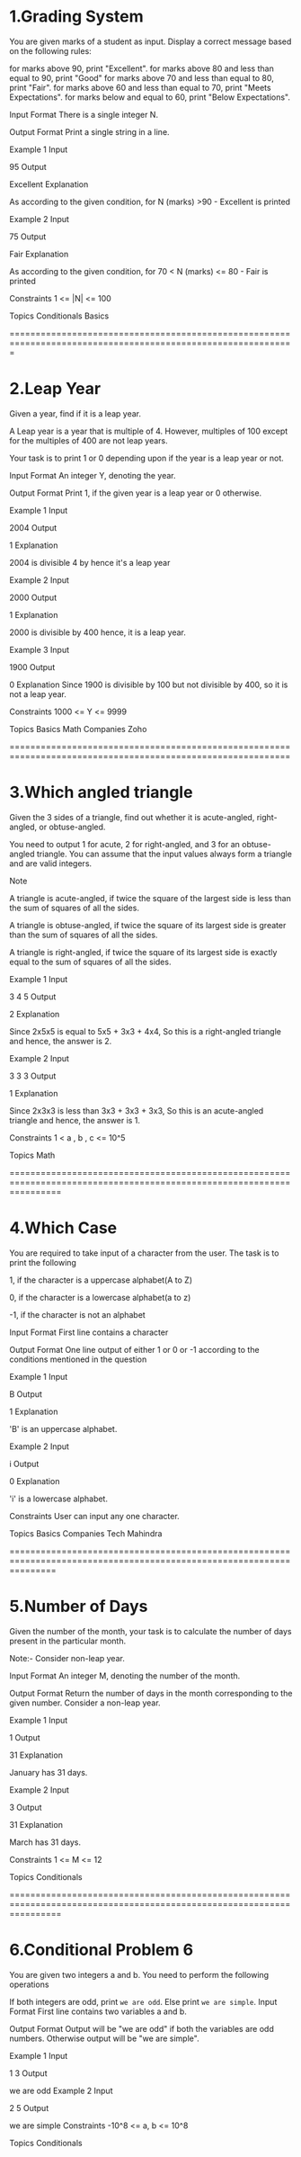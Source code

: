 1.Grading System
=================
You are given marks of a student as input. Display a correct message based on the following rules:

for marks above 90, print "Excellent".
for marks above 80 and less than equal to 90, print "Good"
for marks above 70 and less than equal to 80, print "Fair".
for marks above 60 and less than equal to 70, print "Meets Expectations".
for marks below and equal to 60, print "Below Expectations".


Input Format
There is a single integer N.

Output Format
Print a single string in a line.

Example 1
Input

95
Output

Excellent
Explanation

As according to the given condition, for N (marks) >90 - Excellent is printed

Example 2
Input

75
Output

Fair
Explanation

As according to the given condition, for 70 < N (marks) <= 80 - Fair is printed

Constraints
1 <= |N| <= 100

Topics
Conditionals
Basics


=============================================================================================================


2.Leap Year
===========
Given a year, find if it is a leap year.

A Leap year is a year that is multiple of 4. However, multiples of 100 except for the multiples of 400 are not leap years.

Your task is to print 1 or 0 depending upon if the year is a leap year or not.

Input Format
An integer Y, denoting the year.

Output Format
Print 1, if the given year is a leap year or 0 otherwise.

Example 1
Input

2004
Output

1
Explanation

2004 is divisible 4 by hence it's a leap year

Example 2
Input

2000
Output

1
Explanation

2000 is divisible by 400 hence, it is a leap year.

Example 3
Input

1900
Output

0
Explanation Since 1900 is divisible by 100 but not divisible by 400, so it is not a leap year.

Constraints
1000 <= Y <= 9999

Topics
Basics
Math
Companies
Zoho

============================================================================================================


3.Which angled triangle
=======================
Given the 3 sides of a triangle, find out whether it is acute-angled, right-angled, or obtuse-angled.

You need to output 1 for acute, 2 for right-angled, and 3 for an obtuse-angled triangle. You can assume that the input values always form a triangle and are valid integers.

Note

A triangle is acute-angled, if twice the square of the largest side is less than the sum of squares of all the sides.

A triangle is obtuse-angled, if twice the square of its largest side is greater than the sum of squares of all the sides.

A triangle is right-angled, if twice the square of its largest side is exactly equal to the sum of squares of all the sides.

Example 1
Input

3 4 5
Output

2
Explanation


Since 2x5x5 is equal to 5x5 + 3x3 + 4x4,
So this is a right-angled triangle and hence, the answer is 2.

Example 2
Input

3 3 3
Output

1
Explanation


Since 2x3x3 is less than 3x3 + 3x3 + 3x3,
So this is an acute-angled triangle and hence, the answer is 1.

Constraints
1 < a , b , c <= 10^5

Topics
Math


======================================================================================================================


4.Which Case
============
You are required to take input of a character from the user. The task is to print the following

1, if the character is a uppercase alphabet(A to Z)

0, if the character is a lowercase alphabet(a to z)

-1, if the character is not an alphabet

Input Format
First line contains a character

Output Format
One line output of either 1 or 0 or -1 according to the conditions mentioned in the question

Example 1
Input

B
Output

1
Explanation

'B' is an uppercase alphabet.

Example 2
Input

i
Output

0
Explanation

'i' is a lowercase alphabet.

Constraints
User can input any one character.

Topics
Basics
Companies
Tech Mahindra


=====================================================================================================================


5.Number of Days
================
Given the number of the month, your task is to calculate the number of days present in the particular month.

Note:- Consider non-leap year.

Input Format
An integer M, denoting the number of the month.

Output Format
Return the number of days in the month corresponding to the given number. Consider a non-leap year.

Example 1
Input

1
Output

31
Explanation

January has 31 days.

Example 2
Input

3
Output

31
Explanation

March has 31 days.

Constraints
1 <= M <= 12

Topics
Conditionals


======================================================================================================================


6.Conditional Problem 6
=======================
You are given two integers a and b. You need to perform the following operations

If both integers are odd, print `we are odd`.
Else print `we are simple`.
Input Format
First line contains two variables a and b.

Output Format
Output will be "we are odd" if both the variables are odd numbers. Otherwise output will be "we are simple".

Example 1
Input

1 3
Output

we are odd
Example 2
Input

2 5
Output

we are simple
Constraints
-10^8 <= a, b <= 10^8

Topics
Conditionals
